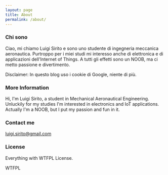 ```yaml
---
layout: page
title: About
permalink: /about/
---
```

### Chi sono
Ciao, mi chiamo Luigi Sirito e sono uno studente di ingegneria meccanica aeronautica. 
Purtroppo per i miei studi mi interesso anche di elettronica e di applicazioni dell'Internet of Things.
A tutti gli effetti sono un NOOB, ma ci metto passione e divertimento.

Disclaimer:        In questo blog uso i cookie di Google, niente di più.

### More Information

Hi, I'm Luigi Sirito, a student in Mechanical Aeronautical Engineering. Unluckily for my studies I'm interested in electronics and IoT applications. 
Actually I'm a NOOB, but I put my passion and fun in it. 

### Contact me

[luigi.sirito@gmail.com](mailto:luigi.sirito@gmail.com)



### License

Everything with WTFPL License.

<a href="http://www.wtfpl.net/"><img
       src="http://www.wtfpl.net/wp-content/uploads/2012/12/wtfpl-badge-4.png"
       width="80" height="15" alt="WTFPL" /></a>